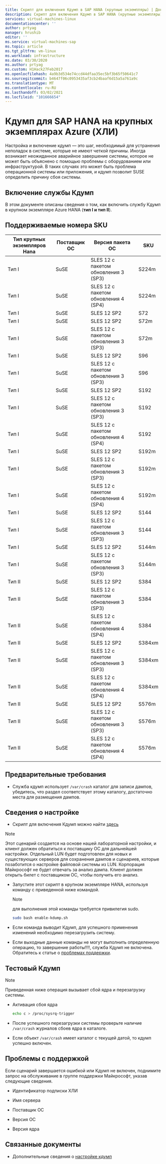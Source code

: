 ```yaml
---
title: Скрипт для включения Кдумп в SAP HANA (крупные экземпляры) | Документация Майкрософт
description: Скрипт для включения Кдумп в SAP HANA (крупные экземпляры) ХЛИ тип I, ХЛИ тип II
services: virtual-machines-linux
documentationcenter: ''
author: prtyag
manager: hrushib
editor: ''
ms.service: virtual-machines-sap
ms.topic: article
ms.tgt_pltfrm: vm-linux
ms.workload: infrastructure
ms.date: 03/30/2020
ms.author: prtyag
ms.custom: H1Hack27Feb2017
ms.openlocfilehash: 4a9b3d534e74ccd44dfaa35ec5bf3b65f50641c7
ms.sourcegitcommit: b4647f06c0953435af3cb24baaf6d15a5a761a9c
ms.translationtype: MT
ms.contentlocale: ru-RU
ms.lasthandoff: 03/02/2021
ms.locfileid: "101666654"
---
```

# <a name="kdump-for-sap-hana-on-azure-large-instances-hli"></a>Кдумп для SAP HANA на крупных экземплярах Azure (ХЛИ)

Настройка и включение кдумп — это шаг, необходимый для устранения неполадок в системе, которые не имеют четкой причины.
Иногда возникает неожиданное аварийное завершение системы, которое не может быть объяснено с помощью проблемы с оборудованием или инфраструктурой.
В таких случаях это может быть проблема операционной системы или приложения, и кдумп позволит SUSE определить причину сбоя системы.

## <a name="enable-kdump-service"></a>Включение службы Кдумп

В этом документе описаны сведения о том, как включить службу Кдумп в крупном экземпляре Azure HANA (**тип I и тип II**).

## <a name="supported-skus"></a>Поддерживаемые номера SKU

|  Тип крупных экземпляров Hana   |  Поставщик ОС   |  Версия пакета ОС   |  SKU |
|-----------------------------|--------------|-----------------------|-------------|
|   Тип I                    |  SuSE        |   SLES 12 с пакетом обновления 3 (SP3)         |  S224m      |
|   Тип I                    |  SuSE        |   SLES 12 с пакетом обновления 4 (SP4)         |  S224m      |
|   Тип I                    |  SuSE        |   SLES 12 SP2         |  S72        |
|   Тип I                    |  SuSE        |   SLES 12 SP2         |  S72m       |
|   Тип I                    |  SuSE        |   SLES 12 с пакетом обновления 3 (SP3)         |  S72m       |
|   Тип I                    |  SuSE        |   SLES 12 SP2         |  S96        |
|   Тип I                    |  SuSE        |   SLES 12 с пакетом обновления 3 (SP3)         |  S96        |
|   Тип I                    |  SuSE        |   SLES 12 SP2         |  S192       |
|   Тип I                    |  SuSE        |   SLES 12 с пакетом обновления 3 (SP3)         |  S192       |
|   Тип I                    |  SuSE        |   SLES 12 с пакетом обновления 4 (SP4)         |  S192       |
|   Тип I                    |  SuSE        |   SLES 12 SP2         |  S192m      |
|   Тип I                    |  SuSE        |   SLES 12 с пакетом обновления 3 (SP3)         |  S192m      |
|   Тип I                    |  SuSE        |   SLES 12 с пакетом обновления 4 (SP4)         |  S192m      |
|   Тип I                    |  SuSE        |   SLES 12 SP2         |  S144       |
|   Тип I                    |  SuSE        |   SLES 12 с пакетом обновления 3 (SP3)         |  S144       |
|   Тип I                    |  SuSE        |   SLES 12 SP2         |  S144m      |
|   Тип I                    |  SuSE        |   SLES 12 с пакетом обновления 3 (SP3)         |  S144m      |
|   Тип II                   |  SuSE        |   SLES 12 SP2         |  S384       |
|   Тип II                   |  SuSE        |   SLES 12 с пакетом обновления 3 (SP3)         |  S384       |
|   Тип II                   |  SuSE        |   SLES 12 с пакетом обновления 4 (SP4)         |  S384       |
|   Тип II                   |  SuSE        |   SLES 12 SP2         |  S384xm     |
|   Тип II                   |  SuSE        |   SLES 12 с пакетом обновления 3 (SP3)         |  S384xm     |
|   Тип II                   |  SuSE        |   SLES 12 с пакетом обновления 4 (SP4)         |  S384xm     |
|   Тип II                   |  SuSE        |   SLES 12 SP2         |  S576m      |
|   Тип II                   |  SuSE        |   SLES 12 с пакетом обновления 3 (SP3)         |  S576m      |
|   Тип II                   |  SuSE        |   SLES 12 с пакетом обновления 4 (SP4)         |  S576m      |

## <a name="prerequisites"></a>Предварительные требования

- Служба кдумп использует `/var/crash` каталог для записи дампов, убедитесь, что раздел соответствует этому каталогу, достаточно места для размещения дампов.

## <a name="setup-details"></a>Сведения о настройке

- Скрипт для включения Кдумп можно найти [здесь](https://github.com/Azure/sap-hana/blob/master/tools/enable-kdump.sh)
> [!NOTE]
> Этот сценарий создается на основе нашей лабораторной настройки, и клиент должен обратиться к поставщику ОС для дальнейшей настройки.
> Отдельный LUN будет подготовлен для новых и существующих серверов для сохранения дампов и сценариев, которые позаботится о настройке файловой системы из LUN.
> Корпорация Майкрософт не будет отвечать за анализ дампа. Клиент должен открыть билет с поставщиком ОС, чтобы получить его анализ.

- Запустите этот скрипт в крупном экземпляре HANA, используя команду с приведенной ниже командой.

    > [!NOTE]
    > для выполнения этой команды требуется привилегия sudo.

    ```bash
    sudo bash enable-kdump.sh
    ```

- Если команда выводит Кдумп, для успешного применения изменений необходимо перезагрузить систему.

- Если выходные данные команды не могут выполнить определенную операцию, то завершение работы!!!!, служба Кдумп не включена. Обратитесь к статье о [проблемах поддержки](#support-issue).

## <a name="test-kdump"></a>Тестовый Кдумп

> [!NOTE]
>  Приведенная ниже операция вызывает сбой ядра и перезагрузку системы.

- Активация сбоя ядра

    ```bash
    echo c > /proc/sysrq-trigger
    ```

- После успешного перезагрузки системы проверьте наличие `/var/crash` журналов сбоев ядра в каталоге.

- Если объект `/var/crash` имеет каталог с текущей датой, то кдумп успешно включен.

## <a name="support-issue"></a>Проблемы с поддержкой

Если сценарий завершается ошибкой или Кдумп не включен, поднимите запрос на обслуживание в группе поддержки Майкрософт, указав следующие сведения.

* Идентификатор подписки ХЛИ

* Имя сервера

* Поставщик ОС

* Версия ОС

* Версия ядра

## <a name="related-documents"></a>Связанные документы
- Дополнительные сведения о [настройке кдумп](https://www.suse.com/support/kb/doc/?id=3374462)
